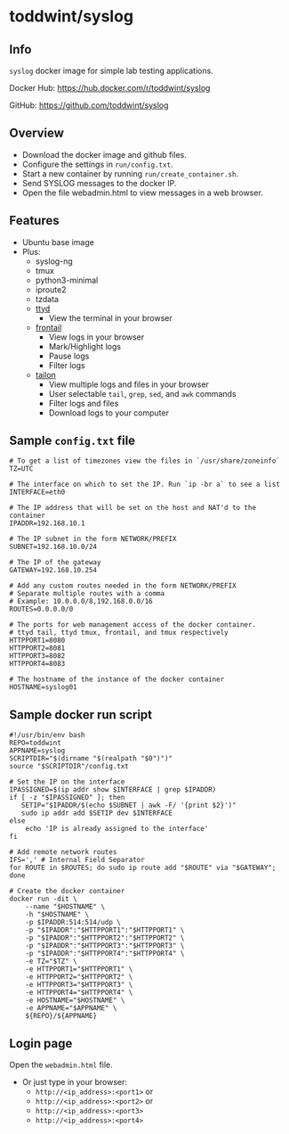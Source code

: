 # toddwint/syslog

## Info

`syslog` docker image for simple lab testing applications.

Docker Hub: <https://hub.docker.com/r/toddwint/syslog>

GitHub: <https://github.com/toddwint/syslog>


## Overview

- Download the docker image and github files.
- Configure the settings in `run/config.txt`.
- Start a new container by running `run/create_container.sh`.
- Send SYSLOG messages to the docker IP.
- Open the file webadmin.html to view messages in a web browser.


## Features

- Ubuntu base image
- Plus:
  - syslog-ng
  - tmux
  - python3-minimal
  - iproute2
  - tzdata
  - [ttyd](https://github.com/tsl0922/ttyd)
    - View the terminal in your browser
  - [frontail](https://github.com/mthenw/frontail)
    - View logs in your browser
    - Mark/Highlight logs
    - Pause logs
    - Filter logs
  - [tailon](https://github.com/gvalkov/tailon)
    - View multiple logs and files in your browser
    - User selectable `tail`, `grep`, `sed`, and `awk` commands
    - Filter logs and files
    - Download logs to your computer


## Sample `config.txt` file

```
# To get a list of timezones view the files in `/usr/share/zoneinfo`
TZ=UTC

# The interface on which to set the IP. Run `ip -br a` to see a list
INTERFACE=eth0

# The IP address that will be set on the host and NAT'd to the container
IPADDR=192.168.10.1

# The IP subnet in the form NETWORK/PREFIX
SUBNET=192.168.10.0/24

# The IP of the gateway
GATEWAY=192.168.10.254

# Add any custom routes needed in the form NETWORK/PREFIX
# Separate multiple routes with a comma
# Example: 10.0.0.0/8,192.168.0.0/16
ROUTES=0.0.0.0/0

# The ports for web management access of the docker container.
# ttyd tail, ttyd tmux, frontail, and tmux respectively
HTTPPORT1=8080
HTTPPORT2=8081
HTTPPORT3=8082
HTTPPORT4=8083

# The hostname of the instance of the docker container
HOSTNAME=syslog01
```


## Sample docker run script

```
#!/usr/bin/env bash
REPO=toddwint
APPNAME=syslog
SCRIPTDIR="$(dirname "$(realpath "$0")")"
source "$SCRIPTDIR"/config.txt

# Set the IP on the interface
IPASSIGNED=$(ip addr show $INTERFACE | grep $IPADDR)
if [ -z "$IPASSIGNED" ]; then
   SETIP="$IPADDR/$(echo $SUBNET | awk -F/ '{print $2}')" 
   sudo ip addr add $SETIP dev $INTERFACE
else
    echo 'IP is already assigned to the interface'
fi

# Add remote network routes
IFS=',' # Internal Field Separator
for ROUTE in $ROUTES; do sudo ip route add "$ROUTE" via "$GATEWAY"; done

# Create the docker container
docker run -dit \
    --name "$HOSTNAME" \
    -h "$HOSTNAME" \
    -p $IPADDR:514:514/udp \
    -p "$IPADDR":"$HTTPPORT1":"$HTTPPORT1" \
    -p "$IPADDR":"$HTTPPORT2":"$HTTPPORT2" \
    -p "$IPADDR":"$HTTPPORT3":"$HTTPPORT3" \
    -p "$IPADDR":"$HTTPPORT4":"$HTTPPORT4" \
    -e TZ="$TZ" \
    -e HTTPPORT1="$HTTPPORT1" \
    -e HTTPPORT2="$HTTPPORT2" \
    -e HTTPPORT3="$HTTPPORT3" \
    -e HTTPPORT4="$HTTPPORT4" \
    -e HOSTNAME="$HOSTNAME" \
    -e APPNAME="$APPNAME" \
    ${REPO}/${APPNAME}
```


## Login page

Open the `webadmin.html` file.

- Or just type in your browser: 
  - `http://<ip_address>:<port1>` or
  - `http://<ip_address>:<port2>` or
  - `http://<ip_address>:<port3>`
  - `http://<ip_address>:<port4>`
